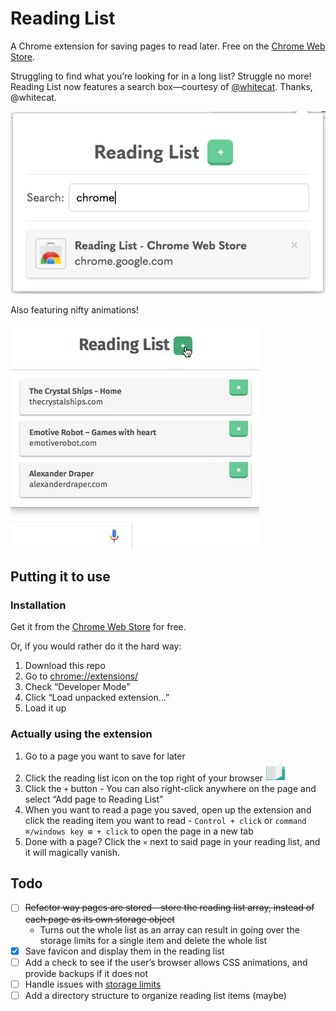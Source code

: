 # Reading List
A Chrome extension for saving pages to read later. Free on the [Chrome Web Store](https://chrome.google.com/webstore/detail/lloccabjgblebdmncjndmiibianflabo).

Struggling to find what you’re looking for in a long list? Struggle no more! Reading List now features a search box—courtesy of [@whitecat](https://github.com/whitecat). Thanks, @whitecat.

![Chrome Reading List extension](images/search-screenshot.png)

Also featuring nifty animations!

![Chrome Reading List add item animation](images/add-item-gif.gif)

## Putting it to use

### Installation

Get it from the [Chrome Web Store](https://chrome.google.com/webstore/detail/lloccabjgblebdmncjndmiibianflabo) for free.

Or, if you would rather do it the hard way:

  1. Download this repo
  2. Go to [chrome://extensions/](chrome://extensions/)
  3. Check “Developer Mode”
  4. Click “Load unpacked extension…”
  5. Load it up

### Actually using the extension

  1. Go to a page you want to save for later
  2. Click the reading list icon on the top right of your browser ![Chrome Reading List icon](icons/icon32.png)
  3. Click the `+` button
    - You can also right-click anywhere on the page and select “Add page to Reading List”
  4. When you want to read a page you saved, open up the extension and click the reading item you want to read
    - `Control + click` or `command ⌘/windows key ⊞ + click` to open the page in a new tab
  5. Done with a page? Click the `×` next to said page in your reading list, and it will magically vanish.

## Todo

  - [ ] <del>Refactor way pages are stored—store the reading list array, instead of each page as its own storage object</del>
    - Turns out the whole list as an array can result in going over the storage limits for a single item and delete the whole list
  - [x] Save favicon and display them in the reading list
  - [ ] Add a check to see if the user’s browser allows CSS animations, and provide backups if it does not
  - [ ] Handle issues with [storage limits](https://developer.chrome.com/extensions/storage)
  - [ ] Add a directory structure to organize reading list items (maybe)
